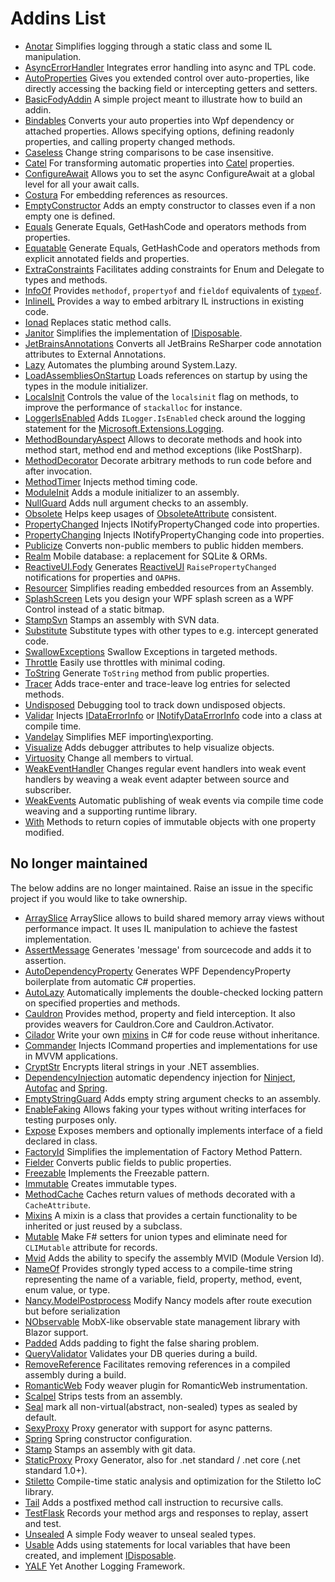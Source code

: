 # Addins List

  * [Anotar](https://github.com/Fody/Anotar) Simplifies logging through a static class and some IL manipulation.
  * [AsyncErrorHandler](https://github.com/Fody/AsyncErrorHandler) Integrates error handling into async and TPL code.
  * [AutoProperties](https://github.com/tom-englert/AutoProperties.Fody) Gives you extended control over auto-properties, like directly accessing the backing field or intercepting getters and setters.
  * [BasicFodyAddin](/BasicFodyAddin) A simple project meant to illustrate how to build an addin.
  * [Bindables](https://github.com/yusuf-gunaydin/Bindables) Converts your auto properties into Wpf dependency or attached properties. Allows specifying options, defining readonly properties, and calling property changed methods.
  * [Caseless](https://github.com/Fody/Caseless) Change string comparisons to be case insensitive.
  * [Catel](https://github.com/Catel/Catel.Fody) For transforming automatic properties into [Catel](https://github.com/Catel/Catel) properties.
  * [ConfigureAwait](https://github.com/Fody/ConfigureAwait) Allows you to set the async ConfigureAwait at a global level for all your await calls.
  * [Costura](https://github.com/Fody/Costura/) For embedding references as resources.
  * [EmptyConstructor](https://github.com/Fody/EmptyConstructor) Adds an empty constructor to classes even if a non empty one is defined.
  * [Equals](https://github.com/Fody/Equals) Generate Equals, GetHashCode and operators methods from properties.
  * [Equatable](https://github.com/tom-englert/Equatable.Fody) Generate Equals, GetHashCode and operators methods from explicit annotated fields and properties.
  * [ExtraConstraints](https://github.com/Fody/ExtraConstraints) Facilitates adding constraints for Enum and Delegate to types and methods.
  * [InfoOf](https://github.com/Fody/InfoOf) Provides `methodof`, `propertyof` and `fieldof` equivalents of [`typeof`](https://msdn.microsoft.com/en-us/library/58918ffs.aspx).
  * [InlineIL](https://github.com/ltrzesniewski/InlineIL.Fody) Provides a way to embed arbitrary IL instructions in existing code.
  * [Ionad](https://github.com/Fody/Ionad) Replaces static method calls.
  * [Janitor](https://github.com/Fody/Janitor) Simplifies the implementation of [IDisposable](https://docs.microsoft.com/en-us/dotnet/api/system.idisposable).
  * [JetBrainsAnnotations](https://github.com/tom-englert/JetBrainsAnnotations.Fody) Converts all JetBrains ReSharper code annotation attributes to External Annotations.
  * [Lazy](https://github.com/tom-englert/Lazy.Fody) Automates the plumbing around System.Lazy.
  * [LoadAssembliesOnStartup](https://github.com/Fody/LoadAssembliesOnStartup) Loads references on startup by using the types in the module initializer.
  * [LocalsInit](https://github.com/ltrzesniewski/LocalsInit.Fody) Controls the value of the `localsinit` flag on methods, to improve the performance of `stackalloc` for instance.
  * [LoggerIsEnabled](https://github.com/wazowsk1/LoggerIsEnabled.Fody) Adds `ILogger.IsEnabled` check around the logging statement for the [Microsoft.Extensions.Logging](https://github.com/aspnet/Logging).
  * [MethodBoundaryAspect](https://github.com/vescon/MethodBoundaryAspect.Fody) Allows to decorate methods and hook into method start, method end and method exceptions (like PostSharp).
  * [MethodDecorator](https://github.com/Fody/MethodDecorator) Decorate arbitrary methods to run code before and after invocation.
  * [MethodTimer](https://github.com/Fody/MethodTimer) Injects method timing code.
  * [ModuleInit](https://github.com/Fody/ModuleInit) Adds a module initializer to an assembly.
  * [NullGuard](https://github.com/Fody/NullGuard) Adds null argument checks to an assembly.
  * [Obsolete](https://github.com/Fody/Obsolete) Helps keep usages of [ObsoleteAttribute]([https://msdn.microsoft.com/en-us/library/fwz0y5c2 ) consistent.
  * [PropertyChanged](https://github.com/Fody/PropertyChanged) Injects INotifyPropertyChanged code into properties.
  * [PropertyChanging](https://github.com/Fody/PropertyChanging) Injects INotifyPropertyChanging code into properties.
  * [Publicize](https://github.com/Fody/Publicize) Converts non-public members to public hidden members.
  * [Realm](https://github.com/realm/realm-dotnet) Mobile database: a replacement for SQLite & ORMs.
  * [ReactiveUI.Fody](https://github.com/reactiveui/ReactiveUI) Generates [ReactiveUI](https://reactiveui.net/) `RaisePropertyChanged` notifications for properties and `OAPH`s.
  * [Resourcer](https://github.com/Fody/Resourcer) Simplifies reading embedded resources from an Assembly.
  * [SplashScreen](https://github.com/tom-englert/SplashScreen.Fody) Lets you design your WPF splash screen as a WPF Control instead of a static bitmap.
  * [StampSvn](https://github.com/krk/Stamp) Stamps an assembly with SVN data.
  * [Substitute](https://github.com/tom-englert/Substitute.Fody) Substitute types with other types to e.g. intercept generated code.
  * [SwallowExceptions](https://github.com/duaneedwards/SwallowExceptions) Swallow Exceptions in targeted methods.
  * [Throttle](https://github.com/tom-englert/Throttle.Fody) Easily use throttles with minimal coding.
  * [ToString](https://github.com/Fody/ToString) Generate `ToString` method from public properties.
  * [Tracer](https://github.com/csnemes/tracer) Adds trace-enter and trace-leave log entries for selected methods.
  * [Undisposed](https://github.com/ermshiperete/undisposed-fody) Debugging tool to track down undisposed objects.
  * [Validar](https://github.com/Fody/Validar) Injects [IDataErrorInfo](https://docs.microsoft.com/en-us/dotnet/api/system.componentmodel.idataerrorinfo) or [INotifyDataErrorInfo](https://docs.microsoft.com/en-us/dotnet/api/system.componentmodel.inotifydataerrorinfo) code into a class at compile time.
  * [Vandelay](https://github.com/jasonwoods-7/Vandelay) Simplifies MEF importing\exporting.
  * [Visualize](https://github.com/Fody/Visualize) Adds debugger attributes to help visualize objects.
  * [Virtuosity](https://github.com/Fody/Virtuosity) Change all members to virtual.
  * [WeakEventHandler](https://github.com/tom-englert/WeakEventHandler.Fody) Changes regular event handlers into weak event handlers by weaving a weak event adapter between source and subscriber.
  * [WeakEvents](https://github.com/adbancroft/WeakEvents.Fody) Automatic publishing of weak events via compile time code weaving and a supporting runtime library.
  * [With](https://github.com/mikhailshilkov/With.Fody) Methods to return copies of immutable objects with one property modified.


## No longer maintained

The below addins are no longer maintained. Raise an issue in the specific project if you would like to take ownership.

  * [ArraySlice](https://github.com/Codealike/arrayslice) ArraySlice allows to build shared memory array views without performance impact. It uses IL manipulation to achieve the fastest implementation.
  * [AssertMessage](https://github.com/Fody/AssertMessage) Generates 'message' from sourcecode and adds it to assertion.
  * [AutoDependencyProperty](http://blog.angeloflogic.com/2014/12/no-more-dependencyproperty-with.html) Generates WPF DependencyProperty boilerplate from automatic C# properties.
  * [AutoLazy](https://github.com/bcuff/AutoLazy) Automatically implements the double-checked locking pattern on specified properties and methods.
  * [Cauldron](https://github.com/Capgemini/Cauldron) Provides method, property and field interception. It also provides weavers for Cauldron.Core and Cauldron.Activator.
  * [Cilador](https://github.com/rileywhite/Cilador) Write your own [mixins](https://en.wikipedia.org/wiki/Mixin) in C# for code reuse without inheritance.
  * [Commander](https://github.com/DamianReeves/Commander.Fody) Injects ICommand properties and implementations for use in MVVM applications.
  * [CryptStr](https://cryptstr.codeplex.com/) Encrypts literal strings in your .NET assemblies.
  * [DependencyInjection](https://github.com/jorgehmv/FodyDependencyInjection) automatic dependency injection for [Ninject](http://www.ninject.org/), [Autofac](http://autofac.org/) and [Spring](http://www.springframework.net/).
  * [EmptyStringGuard](https://github.com/thirkcircus/EmptyStringGuard) Adds empty string argument checks to an assembly.
  * [EnableFaking](https://github.com/philippdolder/EnableFaking.Fody) Allows faking your types without writing interfaces for testing purposes only.
  * [Expose](https://github.com/kedarvaidya/Expose.Fody) Exposes members and optionally implements interface of a field declared in class.
  * [FactoryId](https://github.com/ramoneeza/FactoryId.Fody) Simplifies the implementation of Factory Method Pattern.
  * [Fielder](https://github.com/fodyarchived/Fielder) Converts public fields to public properties.
  * [Freezable](https://github.com/fodyarchived/Freezable) Implements the Freezable pattern.
  * [Immutable](https://github.com/fodyarchived/Immutable) Creates immutable types.
  * [MethodCache](https://github.com/Dresel/MethodCache) Caches return values of methods decorated with a `CacheAttribute`.
  * [Mixins](https://bitbucket.org/skwasiborski/mixins.fody/wiki/Home) A mixin is a class that provides a certain functionality to be inherited or just reused by a subclass.
  * [Mutable](https://github.com/ndamjan/Mutable.Fody) Make F# setters for union types and eliminate need for `CLIMutable` attribute for records.
  * [Mvid](https://github.com/hmemcpy/Mvid.Fody) Adds the ability to specify the assembly MVID (Module Version Id).
  * [NameOf](https://github.com/NickStrupat/NameOf) Provides strongly typed access to a compile-time string representing the name of a variable, field, property, method, event, enum value, or type.
  * [Nancy.ModelPostprocess](https://bitbucket.org/tpluscode/nancy.modelpostprocess) Modify Nancy models after route execution but before serialization
  * [NObservable](https://github.com/kekekeks/NObservable) MobX-like observable state management library with Blazor support.
  * [Padded](https://github.com/Scooletz/Padded) Adds padding to fight the false sharing problem.
  * [QueryValidator](https://github.com/kamil-mrzyglod/QueryValidator.Fody) Validates your DB queries during a build.
  * [RemoveReference](https://github.com/icnocop/RemoveReference.Fody) Facilitates removing references in a compiled assembly during a build.
  * [RomanticWeb](http://romanticweb.net/) Fody weaver plugin for RomanticWeb instrumentation.
  * [Scalpel](https://github.com/Fody/Scalpel) Strips tests from an assembly.
  * [Seal](https://github.com/kamil-mrzyglod/Seal) mark all non-virtual(abstract, non-sealed) types as sealed by default.
  * [SexyProxy](https://github.com/kswoll/sexy-proxy) Proxy generator with support for async patterns.
  * [Spring](https://github.com/jorgehmv/FodySpring) Spring constructor configuration.
  * [Stamp](https://github.com/304NotModified/Fody.Stamp) Stamps an assembly with git data.
  * [StaticProxy](https://github.com/BrunoJuchli/StaticProxy.Fody) Proxy Generator, also for .net standard / .net core (.net standard 1.0+).
  * [Stiletto](https://github.com/benjamin-bader/stiletto) Compile-time static analysis and optimization for the Stiletto IoC library.
  * [Tail](https://github.com/hazzik/Tail.Fody) Adds a postfixed method call instruction to recursive calls.
  * [TestFlask](https://github.com/FatihSahin/test-flask) Records your method args and responses to replay, assert and test.
  * [Unsealed](https://github.com/fodyarchived/Unsealed) A simple Fody weaver to unseal sealed types.
  * [Usable](https://github.com/fodyarchived/Usable) Adds using statements for local variables that have been created, and implement [IDisposable](https://docs.microsoft.com/en-us/dotnet/api/system.idisposable).
  * [YALF](https://github.com/sharpmonkey/YALF) Yet Another Logging Framework.
